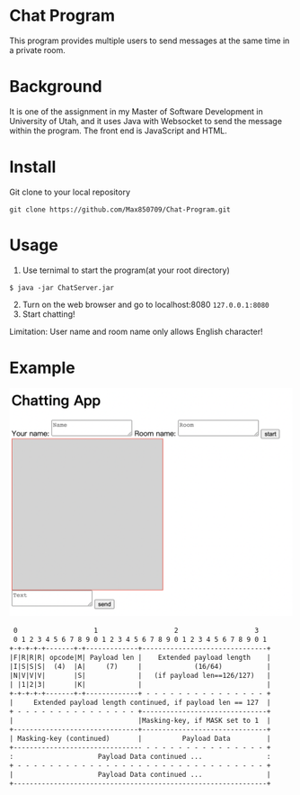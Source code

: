# Chat Program

This program provides multiple users to send messages at the same time in a private room. 

# Background
It is one of the assignment in my Master of Software Development in University of Utah, and it uses Java with Websocket to send the message within the program. 
The front end is JavaScript and HTML.

# Install
Git clone to your local repository
```
git clone https://github.com/Max850709/Chat-Program.git
```

# Usage
1. Use ternimal to start the program(at your root directory) 
```
$ java -jar ChatServer.jar
```
2. Turn on the web browser and go to localhost:8080 `127.0.0.1:8080`
3. Start chatting!

Limitation: User name and room name only allows English character!

# Example
![This is an image](https://github.com/Max850709/Chat-Program/blob/main/Resources/pic.png?raw=true)

```
 0                   1                   2                   3
 0 1 2 3 4 5 6 7 8 9 0 1 2 3 4 5 6 7 8 9 0 1 2 3 4 5 6 7 8 9 0 1
+-+-+-+-+-------+-+-------------+-------------------------------+
|F|R|R|R| opcode|M| Payload len |    Extended payload length    |
|I|S|S|S|  (4)  |A|     (7)     |             (16/64)           |
|N|V|V|V|       |S|             |   (if payload len==126/127)   |
| |1|2|3|       |K|             |                               |
+-+-+-+-+-------+-+-------------+ - - - - - - - - - - - - - - - +
|     Extended payload length continued, if payload len == 127  |
+ - - - - - - - - - - - - - - - +-------------------------------+
|                               |Masking-key, if MASK set to 1  |
+-------------------------------+-------------------------------+
| Masking-key (continued)       |          Payload Data         |
+-------------------------------- - - - - - - - - - - - - - - - +
:                     Payload Data continued ...                :
+ - - - - - - - - - - - - - - - - - - - - - - - - - - - - - - - +
|                     Payload Data continued ...                |
+---------------------------------------------------------------+
```
